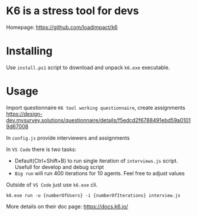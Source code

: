 K6 is a stress tool for devs 
===========
Homepage: https://github.com/loadimpact/k6

Installing
==========

Use `install.ps1` script to download and unpack `k6.exe` executable.

Usage
=====

Import questionnaire `K6 tool working questionnaire`, create assignments https://design-dev.mysurvey.solutions/questionnaire/details/f5edcd2f6788491ebd59a01019d67008

In `config.js` provide interviewers and assignments

In `VS Code` there is two tasks:
- Default(Ctrl+Shift+B) to run single iteration of `interviews.js` script. Usefull for develop and debug script
- `Big run` will run 400 iterations for 10 agents. Feel free to adjust values

Outside of `VS Code` just use `k6.exe` cli.

`k6.exe run -u {numberOfUsers} -i {numberOfIterations} interview.js`

More details on their doc page: https://docs.k6.io/
